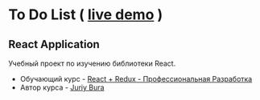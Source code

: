 # To Do List ( [live demo](https://pavel-liteiniy.github.io/to-do-list-react-study/) )
## React Application

Учебный проект по изучению библиотеки React.
* Обучающий курс - [React + Redux - Профессиональная Разработка](https://www.udemy.com/course/pro-react-redux/)
* Автор курса - [Juriy Bura](https://www.udemy.com/user/juriybura/)
